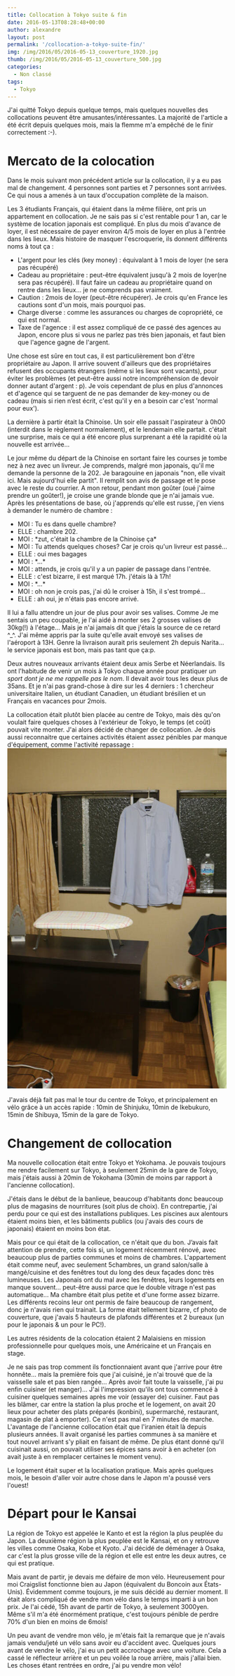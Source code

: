 ```yaml
---
title: Collocation à Tokyo suite & fin
date: 2016-05-13T08:28:48+00:00
author: alexandre
layout: post
permalink: '/collocation-a-tokyo-suite-fin/'
img: /img/2016/05/2016-05-13_couverture_1920.jpg
thumb: /img/2016/05/2016-05-13_couverture_500.jpg
categories:
  - Non classé
tags:
  - Tokyo
---
```


J'ai quitté Tokyo depuis quelque temps, mais quelques nouvelles des collocations peuvent être amusantes/intéressantes. La majorité de l'article a été écrit depuis quelques mois, mais la flemme m'a empêché de le finir correctement :-).

# Mercato de la colocation


Dans le mois suivant mon précédent article sur la collocation, il y a eu pas mal de changement. 4 personnes sont parties et 7 personnes sont arrivées. Ce qui nous a amenés à un taux d'occupation complète de la maison.



Les 3 étudiants Français, qui étaient dans la même filière, ont pris un appartement en collocation. Je ne sais pas si c'est rentable pour 1 an, car le système de location japonais est compliqué. En plus du mois d'avance de loyer, il est nécessaire de payer environ 4/5 mois de loyer en plus à l'entrée dans les lieux. Mais histoire de masquer l'escroquerie, ils donnent différents noms à tout ça :


* L'argent pour les clés (key money) : équivalant à 1 mois de loyer (ne sera pas récupéré)
* Cadeau au propriétaire : peut-être équivalent jusqu'à 2 mois de loyer(ne sera pas récupéré). Il faut faire un cadeau au propriétaire quand on rentre dans les lieux... je ne comprends pas vraiment.
* Caution : 2mois de loyer (peut-être récupérer). Je crois qu'en France les cautions sont d'un mois, mais pourquoi pas.
* Charge diverse : comme les assurances ou charges de copropriété, ce qui est normal.
* Taxe de l'agence : il est assez compliqué de ce passé des agences au Japon, encore plus si vous ne parlez pas très bien japonais, et faut bien que l'agence gagne de l'argent.


Une chose est sûre en tout cas, il est particulièrement bon d'être propriétaire au Japon. Il arrive souvent d'ailleurs que des propriétaires refusent des occupants étrangers (même si les lieux sont vacants), pour éviter les problèmes (et peut-être aussi notre incompréhension de devoir donner autant d'argent : p). Je vois cependant de plus en plus d'annonces et d'agence qui se targuent de ne pas demander de key-money ou de cadeau (mais si rien n’est écrit, c'est qu'il y en a besoin car c'est 'normal pour eux').  

La dernière à partir était la Chinoise. Un soir elle passait l'aspirateur à 0h00 (interdit dans le règlement normalement), et le lendemain elle partait. c'était une surprise, mais ce qui a été encore plus surprenant a été la rapidité où la nouvelle est arrivée...  

Le jour même du départ de la Chinoise en sortant faire les courses je tombe nez à nez avec un livreur. Je comprends, malgré mon japonais, qu'il me demande la personne de la 202. Je baragouine en japonais "non, elle vivait ici. Mais aujourd'hui elle partit". Il remplit son avis de passage et le pose avec le reste du courrier. A mon retour, pendant mon goûter (oué j'aime prendre un goûter!), je croise une grande blonde que je n'ai jamais vue. Après les présentations de base, où j'apprends qu'elle est russe, j'en viens à demander le numéro de chambre :  

* MOI : Tu es dans quelle chambre?
* ELLE : chambre 202.
* MOI : \*zut, c'était la chambre de la Chinoise ça\*
* MOI : Tu attends quelques choses? Car je crois qu'un livreur est passé...
* ELLE : oui mes bagages
* MOI : \*...\*
* MOI : attends, je crois qu'il y a un papier de passage dans l'entrée.
* ELLE : c'est bizarre, il est marqué 17h. j'étais là à 17h!
* MOI : \*...\*
* MOI : oh non je crois pas, j'ai dû le croiser à 15h, il s'est trompé...
* ELLE : ah oui, je n'étais pas encore arrivé.  

Il lui a fallu attendre un jour de plus pour avoir ses valises. Comme Je me sentais un peu coupable, je l'ai aidé à monter ses 2 grosses valises de 30kg(!) à l'étage... Mais je n'ai jamais dit que j'étais la source de ce retard ^_^. J'ai même appris par la suite qu'elle avait envoyé ses valises de l'aéroport à 13H. Genre la livraison aurait pris seulement 2h depuis Narita... le service japonais est bon, mais pas tant que ça:p.

Deux autres nouveaux arrivants étaient deux amis Serbe et Néerlandais. Ils ont l'habitude de venir un mois à Tokyo chaque année pour pratiquer *un sport dont je ne me rappelle pas le nom*. Il devait avoir tous les deux plus de 35ans. Et je n'ai pas grand-chose à dire sur les 4 derniers : 1 chercheur universitaire Italien, un étudiant Canadien, un étudiant brésilien et un Français en vacances pour 2mois.

La collocation était plutôt bien placée au centre de Tokyo, mais dès qu'on voulait faire quelques choses à l'extérieur de Tokyo, le temps (et coût) pouvait vite monter. J'ai alors décidé de changer de collocation. Je dois aussi reconnaitre que certaines activités étaient assez pénibles par manque d'équipement, comme l'activité repassage :  
![repassage](/img/2016/05/2016-05-13_repassage_500.jpg)

J'avais déjà fait pas mal le tour du centre de Tokyo, et principalement en vélo grâce à un accès rapide : 10min de Shinjuku, 10min de Ikebukuro, 15min de Shibuya, 15min de la gare de Tokyo.


# Changement de collocation


Ma nouvelle collocation était entre Tokyo et Yokohama. Je pouvais toujours me rendre facilement sur Tokyo, à seulement 25min de la gare de Tokyo, mais j'étais aussi à 20min de Yokohama (30min de moins par rapport à l'ancienne collocation).

J'étais dans le début de la banlieue, beaucoup d'habitants donc beaucoup plus de magasins de nourritures (soit plus de choix). En contrepartie, j'ai perdu pour ce qui est des installations publiques. Les piscines aux alentours étaient moins bien, et les bâtiments publics (ou j'avais des cours de japonais) étaient en moins bon état.

Mais pour ce qui était de la collocation, ce n'était que du bon. J’avais fait attention de prendre, cette fois si, un logement récemment rénové, avec beaucoup plus de parties communes et moins de chambres. L'appartement était comme neuf, avec seulement 5chambres, un grand salon/salle à mangé/cuisine et des fenêtres tout du long des deux façades donc très lumineuses. Les Japonais ont du mal avec les fenêtres, leurs logements en manque souvent... peut-être aussi parce que le double vitrage n'est pas automatique... Ma chambre était plus petite et d'une forme assez bizarre. Les différents recoins leur ont permis de faire beaucoup de rangement, donc je n'avais rien qui trainait. La forme était tellement bizarre, cf photo de couverture, que j'avais 5 hauteurs de plafonds différentes et 2 bureaux (un pour le japonais & un pour le PC!).

Les autres résidents de la colocation étaient 2 Malaisiens en mission professionnelle pour quelques mois, une Américaine et un Français en stage.


Je ne sais pas trop comment ils fonctionnaient avant que j'arrive pour être honnête... mais la première fois que j'ai cuisiné, je n'ai trouvé que de la vaisselle sale et pas bien rangée... Après avoir fait toute la vaisselle, j'ai pu enfin cuisiner (et manger)... J'ai l'impression qu'ils ont tous commencé à cuisiner quelques semaines après me voir (essayer de) cuisiner. Faut pas les blâmer, car entre la station la plus proche et le logement, on avait 20 lieux pour acheter des plats préparés (konbini), supermarché, restaurant, magasin de plat à emporter). Ce n'est pas mal en 7 minutes de marche.
L'avantage de l'ancienne collocation était que l'iranien était là depuis plusieurs années. Il avait organisé les parties communes à sa manière et tout nouvel arrivant s'y pliait en faisant de même. De plus étant donné qu'il cuisinait aussi, on pouvait utiliser ses épices sans avoir à en acheter (on avait juste à en remplacer certaines le moment venu).  

Le logement était super et la localisation pratique. Mais après quelques mois, le besoin d'aller voir autre chose dans le Japon m'a poussé vers l'ouest!


# Départ pour le Kansai

La région de Tokyo est appelée le Kanto et est la région la plus peuplée du Japon. La deuxième région la plus peuplée est le Kansai, et on y retrouve les villes comme Osaka, Kobe et Kyoto. J'ai décidé de déménager à Osaka, car c'est la plus grosse ville de la région et elle est entre les deux autres, ce qui est pratique.  

Mais avant de partir, je devais me défaire de mon vélo. Heureusement pour moi Craigslist fonctionne bien au Japon (équivalent du Boncoin aux États-Unis). Évidemment comme toujours, je me suis décidé au dernier moment. Il était alors compliqué de vendre mon vélo dans le temps imparti à un bon prix. Je l'ai cédé, 15h avant de partir de Tokyo, à seulement 3000yen. Même s'il m'a été énormément pratique, c'est toujours pénible de perdre 70% d'un bien en moins de 6mois!

Un peu avant de vendre mon vélo, je m'étais fait la remarque que je n'avais jamais vendu/jeté un vélo sans avoir eu d'accident avec. Quelques jours avant de vendre le vélo, j'ai eu un petit accrochage avec une voiture. Cela a cassé le réflecteur arrière et un peu voilée la roue arrière, mais j'allai bien. Les choses étant rentrées en ordre, j'ai pu vendre mon vélo!
